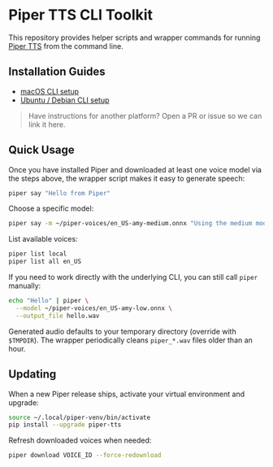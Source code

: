 # Piper TTS CLI Toolkit

This repository provides helper scripts and wrapper commands for running [Piper TTS](https://github.com/rhasspy/piper) from the command line.

## Installation Guides

- [macOS CLI setup](./INSTALL-MACOS.md)
- [Ubuntu / Debian CLI setup](./INSTALL-UBUNTU.md)

> Have instructions for another platform? Open a PR or issue so we can link it here.

## Quick Usage

Once you have installed Piper and downloaded at least one voice model via the steps above, the wrapper script makes it easy to generate speech:

```bash
piper say "Hello from Piper"
```

Choose a specific model:
```bash
piper say -m ~/piper-voices/en_US-amy-medium.onnx "Using the medium model."
```

List available voices:
```bash
piper list local
piper list all en_US
```

If you need to work directly with the underlying CLI, you can still call `piper` manually:
```bash
echo "Hello" | piper \
  --model ~/piper-voices/en_US-amy-low.onnx \
  --output_file hello.wav
```

Generated audio defaults to your temporary directory (override with `$TMPDIR`). The wrapper periodically cleans `piper_*.wav` files older than an hour.

## Updating

When a new Piper release ships, activate your virtual environment and upgrade:

```bash
source ~/.local/piper-venv/bin/activate
pip install --upgrade piper-tts
```

Refresh downloaded voices when needed:

```bash
piper download VOICE_ID --force-redownload
```
